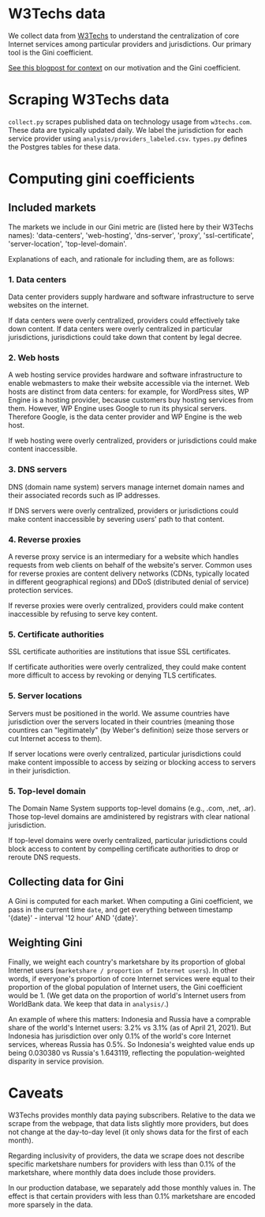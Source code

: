 # W3Techs data

We collect data from [W3Techs](https://w3techs.com/) to understand the
centralization of core Internet services among particular providers and
jurisdictions. Our primary tool is the Gini coefficient. 

[See this blogpost for
context](https://nickmerrill.substack.com/p/measuring-internet-decentralization)
on our motivation and the Gini coefficient.

# Scraping W3Techs data

`collect.py` scrapes published data on technology usage from `w3techs.com`.
These data are typically updated daily. We label the jurisdiction for each
service provider using `analysis/providers_labeled.csv`. `types.py` defines the
Postgres tables for these data.

# Computing gini coefficients

## Included markets

The markets we include in our Gini metric are (listed here by their W3Techs names): 
'data-centers', 
'web-hosting', 
'dns-server', 
'proxy', 
'ssl-certificate',
'server-location', 
'top-level-domain'.

Explanations of each, and rationale for including them, are as follows:

### 1. Data centers
 Data center providers supply hardware and software infrastructure to serve
 websites on the internet.

 If data centers were overly centralized, providers could effectively take down
 content. If data centers were overly centralized in particular jurisdictions,
 jurisdictions could take down that content by legal decree.

### 2. Web hosts
A web hosting service provides hardware and software infrastructure to enable
webmasters to make their website accessible via the internet. Web hosts are
distinct from data centers: for example, for WordPress sites, WP Engine is a
hosting provider, because customers buy hosting services from them. However, WP
Engine uses Google to run its physical servers. Therefore Google, is the data
center provider and WP Engine is the web host.

If web hosting were overly centralized, providers or jurisdictions could make
content inaccessible.

### 3. DNS servers
DNS (domain name system) servers manage internet domain names and their
associated records such as IP addresses.

If DNS servers were overly centralized, providers or jurisdictions could make
content inaccessible by severing users' path to that content.

### 4. Reverse proxies
A reverse proxy service is an intermediary for a website which handles requests
from web clients on behalf of the website's server. Common uses for reverse
proxies are content delivery networks (CDNs, typically located in different
geographical regions) and DDoS (distributed denial of service) protection
services.

If reverse proxies were overly centralized, providers could make content
inaccessible by refusing to serve key content.

### 5. Certificate authorities
SSL certificate authorities are institutions that issue SSL certificates.

If certificate authorities were overly centralized, they could make content more
difficult to access by revoking or denying TLS certificates.

### 5. Server locations

Servers must be positioned in the world. We assume countries have jurisdiction
over the servers located in their countries (meaning those countires can
"legitimately" (by Weber's definition) seize those servers or cut Internet
access to them).

If server locations were overly centralized, particular jurisdictions could make content impossible to access by seizing or blocking access to servers in their jurisdiction.

### 5. Top-level domain

The Domain Name System supports top-level domains (e.g., .com, .net, .ar). Those top-level domains are amdinistered by registrars with clear national jurisdiction.

If top-level domains were overly centralized, particular jurisdictions could
block access to content by compelling certificate authorities to drop or reroute
DNS requests.

## Collecting data for Gini

A Gini is computed for each market. When computing a Gini coefficient, we pass
in the current time `date`, and get everything between timestamp '{date}' -
interval '12 hour' AND '{date}'.

## Weighting Gini

Finally, we weight each country's marketshare by its proportion of global
Internet users (`marketshare / proportion of Internet users`). In other words,
if everyone's proportion of core Internet services were equal to their
proportion of the global population of Internet users, the Gini coefficient
would be 1. (We get data on the proportion of world's Internet users from
WorldBank data. We keep that data in `analysis/`.)

An example of where this matters: Indonesia and Russia have a comprable share of
the world's Internet users: 3.2% vs 3.1% (as of April 21, 2021). But Indonesia
has jurisdiction over only 0.1% of the world's core Internet services, whereas
Russia has 0.5%. So Indonesia's weighted value ends up being 0.030380 vs
Russia's 1.643119, reflecting the population-weighted disparity in service
provision.

# Caveats

W3Techs provides monthly data paying subscribers. Relative to the data we scrape
from the webpage, that data lists slightly more providers, but does not change
at the day-to-day level (it only shows data for the first of each month).

Regarding inclusivity of providers, the data we scrape does not describe
specific marketshare numbers for providers with less than 0.1% of the
marketshare, where monthly data does include those providers.

In our production database, we separately add those monthly values in. The
effect is that certain providers with less than 0.1% marketshare are encoded
more sparsely in the data.
